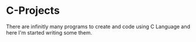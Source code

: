 # C-Projects
There are infinitly many programs to create and code using C Language and here I'm started writing some them.
